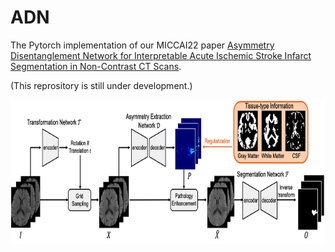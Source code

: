 ADN
====

The Pytorch implementation of our MICCAI22 paper [Asymmetry Disentanglement Network for Interpretable Acute Ischemic Stroke Infarct Segmentation in Non-Contrast CT Scans](https://arxiv.org/pdf/2206.15445.pdf).

(This reprository is still under development.)

<div align=center><img src="framework.png" width="787px" height="230px"/></div>




